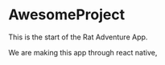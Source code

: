 # AwesomeProject

This is the start of the Rat Adventure App. 

We are making this app through react native,
